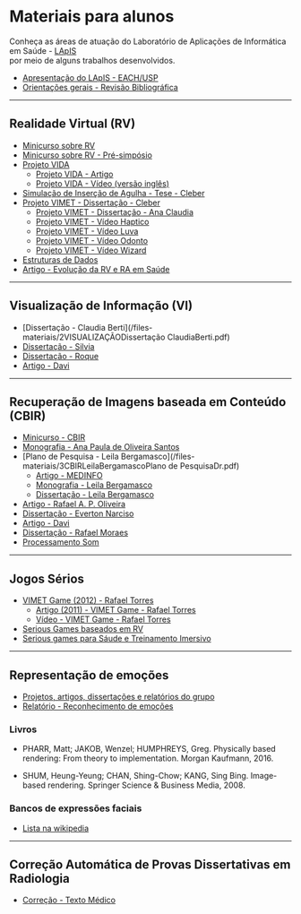 
# Materiais para alunos

Conheça as áreas de atuação do Laboratório de Aplicações de Informática em Saúde - [LApIS](http://lapis.each.usp.br/) <br> por meio de alguns trabalhos desenvolvidos.

* [Apresentação do LApIS - EACH/USP](/files-materiais/00LApISApresentaçãoPesquisas2015.pdf)
* [Orientações gerais - Revisão Bibliográfica](/files-materiais/0ConceitosaulaRevisaoBibliografica.pdf)


<HR>

## Realidade Virtual (RV)

* [Minicurso sobre RV](/files-materiais/0ConceitosMinicursoRealidadeVirtualEAumentadaLivroSVR2009_Minicursos.pdf)
* [Minicurso sobre RV - Pré-simpósio](/files-materiais/0ConceitosMinicursoRealidadeVirtualEAumentaLivroConceitosSVR2009_PreSimposio.pdf)
* [Projeto VIDA](/files-materiais/1PROJETOVIDAP&D2010Final.pdf)
  * [Projeto VIDA - Artigo](/files-materiais/1PROJETOVIDAProjeto_VIDA.pdf)
  * [Projeto VIDA - Vídeo (versão inglês)](/files-materiais/1FILMEvidaMovie_english.mp4)
* [Simulação de Inserção de Agulha - Tese - Cleber](/files-materiais/1RVTese-Cleber-Revisada.pdf)  
* [Projeto VIMET - Dissertação - Cleber](/files-materiais/1RVVIMETDissertaçãoCleberversao9.pdf)
  * [Projeto VIMET - Dissertação - Ana Claudia](/files-materiais/1RVVIMETDissertaçãoFinalAnaClaudia.pdf)
  * [Projeto VIMET - Vídeo Haptico](/files-materiais/)
  * [Projeto VIMET - Vídeo Luva](/files-materiais/)
  * [Projeto VIMET - Vídeo Odonto](/files-materiais/1RVViMeTOdonto.wmv)
  * [Projeto VIMET - Vídeo Wizard](/files-materiais/1VIMETMovieWizard.mp4)
* [Estruturas de Dados](/files-materiais/1RVEstruturasDados.pdf)
* [Artigo - Evolução da RV e RA em Saúde](/files-materiais/1RVSaudeBrasil15AnosArtigoSVR.pdf)

<HR>

## Visualização de Informação (VI)

* [Dissertação - Claudia Berti](/files-materiais/2VISUALIZAÇÃODissertação ClaudiaBerti.pdf)
* [Dissertação - Silvia](/files-materiais/2VISUALIZAÇÃODISSERTAÇAOSilvia.pdf)
* [Dissertação - Roque](/files-materiais/2VISUALIZAÇÃOdissertaRoqueFinal.pdf)
* [Artigo - Davi](/files-materiais/2VISUALIZAÇÃOiSysDaviPublicado.pdf)  

<HR>

## Recuperação de Imagens baseada em Conteúdo (CBIR)

* [Minicurso - CBIR](/files-materiais/3CBIR0ConceitosMinicursoSaude.pdf)
* [Monografia - Ana Paula de Oliveira Santos](/files-materiais/3CBIRAnaPaula.pdf)
* [Plano de Pesquisa - Leila Bergamasco](/files-materiais/3CBIRLeilaBergamascoPlano de PesquisaDr.pdf)
  * [Artigo - MEDINFO](/files-materiais/3CBIRArtigoMEDINFO.pdf)
  * [Monografia - Leila Bergamasco](/files-materiais/3CBIRMonografiaTCCFinalLeila.pdf)
  * [Dissertação - Leila Bergamasco](/files-materiais/3CBIRDissertacaoFinalLeila.pdf)
* [Artigo - Rafael A. P. Oliveira](/files-materiais/3CBIR-CBARRafaelseke14.pdf)  
* [Dissertação - Everton Narciso](/files-materiais/3CBIRDissertacaoEvertonFinal.pdf)
* [Artigo - Davi](/files-materiais/3CBIRiSysDaviPublicado.pdf)  
* [Dissertação - Rafael Moraes](/files-materiais/3CBIRMonografiaRafael.pdf)  
* [Processamento Som](/files-materiais/3CBIRProcessamentoSomLivro.pdf)  


<HR>

## Jogos Sérios

* [VIMET Game (2012) - Rafael Torres](/files-materiais/4JogosSeriosJIS2012VimetGame.pdf)
  * [Artigo (2011) - VIMET Game - Rafael Torres](/files-materiais/4JogosSeriosSVR2011ViMetGame.pdf)
  * [Vídeo - VIMET Game - Rafael Torres](/files-materiais/4JogosSeriosvimetGameFull.mp4)
* [Serious Games baseados em RV](/files-materiais/4JogosSeriosJIS2012VimetGame.pdf)
* [Serious games para Sáude e Treinamento Imersivo](/files-materiais/4JogosSeriosJIS2012VimetGame.pdf)


 <HR>

## Representação de emoções

* [Projetos, artigos, dissertações e relatórios do grupo](http://lapis.each.usp.br/pt/project/emotion-representation/)
* [Relatório - Reconhecimento de emoções](/files-materiais/5JogosPsiquiatricosRelatorio-finalUFG.pdf)

### Livros

* PHARR, Matt; JAKOB, Wenzel; HUMPHREYS, Greg. Physically based rendering: From theory to implementation. Morgan Kaufmann, 2016.

* SHUM, Heung-Yeung; CHAN, Shing-Chow; KANG, Sing Bing. Image-based rendering. Springer Science & Business Media, 2008.

### Bancos de expressões faciais

* [Lista na wikipedia](https://en.wikipedia.org/wiki/Facial_expression_databases)

<HR>

## Correção Automática de Provas Dissertativas em Radiologia

* [Correção - Texto Médico](/files-materiais/6CorrecaoTextoMedico.pdf)
